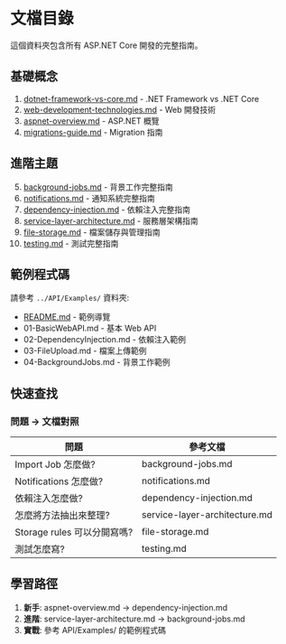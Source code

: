 # 文檔目錄

這個資料夾包含所有 ASP.NET Core 開發的完整指南。

## 基礎概念

1. [dotnet-framework-vs-core.md](./dotnet-framework-vs-core.md) - .NET Framework vs .NET Core
2. [web-development-technologies.md](./web-development-technologies.md) - Web 開發技術
3. [aspnet-overview.md](./aspnet-overview.md) - ASP.NET 概覽
4. [migrations-guide.md](./migrations-guide.md) - Migration 指南

## 進階主題

5. [background-jobs.md](./background-jobs.md) - 背景工作完整指南
6. [notifications.md](./notifications.md) - 通知系統完整指南
7. [dependency-injection.md](./dependency-injection.md) - 依賴注入完整指南
8. [service-layer-architecture.md](./service-layer-architecture.md) - 服務層架構指南
9. [file-storage.md](./file-storage.md) - 檔案儲存與管理指南
10. [testing.md](./testing.md) - 測試完整指南

## 範例程式碼

請參考 `../API/Examples/` 資料夾:
- [README.md](../API/Examples/README.md) - 範例導覽
- 01-BasicWebAPI.md - 基本 Web API
- 02-DependencyInjection.md - 依賴注入範例
- 03-FileUpload.md - 檔案上傳範例
- 04-BackgroundJobs.md - 背景工作範例

## 快速查找

### 問題 → 文檔對照

| 問題 | 參考文檔 |
|------|---------|
| Import Job 怎麼做? | background-jobs.md |
| Notifications 怎麼做? | notifications.md |
| 依賴注入怎麼做? | dependency-injection.md |
| 怎麼將方法抽出來整理? | service-layer-architecture.md |
| Storage rules 可以分開寫嗎? | file-storage.md |
| 測試怎麼寫? | testing.md |

## 學習路徑

1. **新手**: aspnet-overview.md → dependency-injection.md
2. **進階**: service-layer-architecture.md → background-jobs.md
3. **實戰**: 參考 API/Examples/ 的範例程式碼
